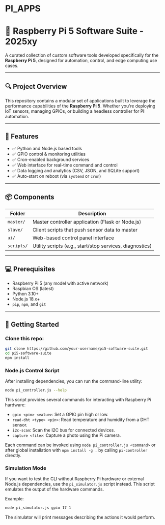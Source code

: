 # PI_APPS
# 🧠 Raspberry Pi 5 Software Suite - 2025xy


A curated collection of custom software tools developed specifically for the **Raspberry Pi 5**, designed for automation, control, and edge computing use cases.

---

## 🔍 Project Overview

This repository contains a modular set of applications built to leverage the performance capabilities of the **Raspberry Pi 5**. Whether you're deploying IoT sensors, managing GPIOs, or building a headless controller for PI automation.

---

## 🧰 Features

- ✅ Python and Node.js based tools
- ✅ GPIO control & monitoring utilities
- ✅ Cron-enabled background services
- ✅ Web interface for real-time command and control
- ✅ Data logging and analytics (CSV, JSON, and SQLite support)
- ✅ Auto-start on reboot (via `systemd` or `cron`)

---

## 📦 Components

| Folder | Description |
|--------|-------------|
| `master/` | Master controller application (Flask or Node.js) |
| `slave/` | Client scripts that push sensor data to master |
| `ui/`     | Web-based control panel interface |
| `scripts/` | Utility scripts (e.g., start/stop services, diagnostics) |

---

## 💻 Prerequisites

- Raspberry Pi 5 (any model with active network)
- Raspbian OS (latest)
- Python 3.10+
- Node.js 18.x+
- `pip`, `npm`, and `git`

---

## 🚀 Getting Started

### Clone this repo:
```bash
git clone https://github.com/your-username/pi5-software-suite.git
cd pi5-software-suite
npm install
```

### Node.js Control Script

After installing dependencies, you can run the command-line utility:

```bash
node pi_controller.js --help
```

This script provides several commands for interacting with Raspberry Pi hardware:

- `gpio <pin> <value>`: Set a GPIO pin high or low.
- `read-dht <type> <pin>`: Read temperature and humidity from a DHT sensor.
- `i2c-scan`: Scan the I2C bus for connected devices.
- `capture <file>`: Capture a photo using the Pi camera.

Each command can be invoked using `node pi_controller.js <command>` or after global installation with `npm install -g .` by calling `pi-controller` directly.

### Simulation Mode

If you want to test the CLI without Raspberry Pi hardware or external Node.js dependencies, use the `pi_simulator.js` script instead. This script emulates the output of the hardware commands.

Example:

```bash
node pi_simulator.js gpio 17 1
```

The simulator will print messages describing the actions it would perform.
